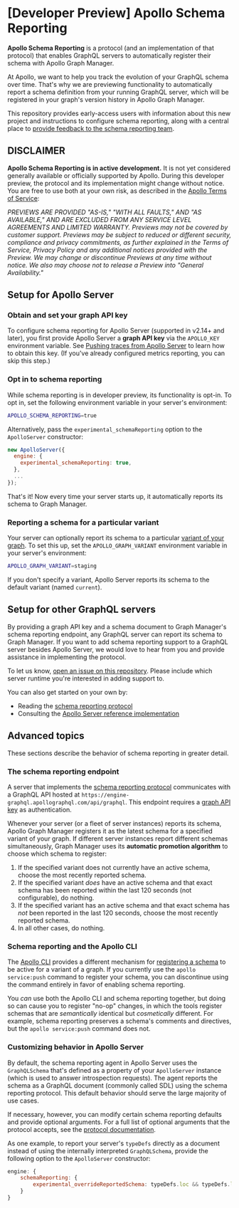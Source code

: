 # [Developer Preview] Apollo Schema Reporting

**Apollo Schema Reporting** is a protocol (and an implementation of that protocol) that enables GraphQL servers to automatically register their schema with Apollo Graph Manager.

At Apollo, we want to help you track the evolution of your GraphQL schema over time. That's why we are previewing functionality to automatically report a schema definition from your running GraphQL server, which will be registered in your graph's version history in Apollo Graph Manager.

This repository provides early-access users with information about this new project and instructions to configure schema reporting, along with a central place to [provide feedback to the schema reporting team](https://github.com/apollographql/apollo-schema-reporting-preview-docs/issues/new).

## DISCLAIMER

**Apollo Schema Reporting is in active development.** It is not yet considered generally available or officially supported by Apollo. During this developer preview, the protocol and its implementation might change without notice. You are free to use both at your own risk, as described in the [Apollo Terms of Service](https://www.apollographql.com/Apollo-Terms-of-Service.pdf):

_PREVIEWS ARE PROVIDED "AS-IS," "WITH ALL FAULTS," AND "AS AVAILABLE," AND ARE EXCLUDED FROM ANY SERVICE LEVEL AGREEMENTS AND LIMITED WARRANTY. Previews may not be covered by customer support. Previews may be subject to reduced or different security, compliance and privacy commitments, as further explained in the Terms of Service, Privacy Policy and any additional notices provided with the Preview. We may change or discontinue Previews at any time without notice. We also may choose not to release a Preview into "General Availability."_

## Setup for Apollo Server

### Obtain and set your graph API key

To configure schema reporting for Apollo Server (supported in v2.14+ and later), you first provide Apollo Server a **graph API key** via the `APOLLO_KEY` environment variable. See [Pushing traces from Apollo Server](https://www.apollographql.com/docs/graph-manager/setup-analytics/#pushing-traces-from-apollo-server) to learn how to obtain this key. (If you've already configured metrics reporting, you can skip this step.)

### Opt in to schema reporting

While schema reporting is in developer preview, its functionality is opt-in. To opt in, set the following environment variable in your server's environment:

```sh
APOLLO_SCHEMA_REPORTING=true
```

Alternatively, pass the `experimental_schemaReporting` option to the `ApolloServer` constructor:

```js
new ApolloServer({
  engine: {
    experimental_schemaReporting: true,
  },
  ...
});
```

That's it! Now every time your server starts up, it automatically reports its schema to Graph Manager.

### Reporting a schema for a particular variant

Your server can optionally report its schema to a particular [variant of your graph](https://www.apollographql.com/docs/graph-manager/schema-registry/#managing-environments-with-variants). To set this up, set the `APOLLO_GRAPH_VARIANT` environment variable in your server's environment:

```sh
APOLLO_GRAPH_VARIANT=staging
```

If you don't specify a variant, Apollo Server reports its schema to the default variant (named `current`).

## Setup for other GraphQL servers

By providing a graph API key and a schema document to Graph Manager's schema reporting endpoint, any GraphQL server can report its schema to Graph Manager. If you want to add schema reporting support to a GraphQL server besides Apollo Server, we would love to hear from you and provide assistance in implementing the protocol.

To let us know, [open an issue on this repository](https://github.com/apollographql/apollo-schema-reporting-preview-docs/issues/new). Please include which server runtime you're interested in adding support to.

You can also get started on your own by:

* Reading the [schema reporting protocol](./schema-reporting-protocol.md)
* Consulting the [Apollo Server reference implementation](https://github.com/apollographql/apollo-server/pull/4084)

## Advanced topics

These sections describe the behavior of schema reporting in greater detail.

### The schema reporting endpoint

A server that implements the [schema reporting protocol](./schema-reporting-protocol.md) communicates with a GraphQL API hosted at `https://engine-graphql.apollographql.com/api/graphql`. This endpoint requires a [graph API key](https://www.apollographql.com/docs/graph-manager/setup-analytics/#pushing-traces-from-apollo-server) as authentication. 

Whenever your server (or a fleet of server instances) reports its schema, Apollo Graph Manager registers it as the latest schema for a specified variant of your graph. If different server instances report different schemas simultaneously, Graph Manager uses its **automatic promotion algorithm** to choose which schema to register:

1. If the specified variant does not currently have an active schema, choose the most recently reported schema.
2. If the specified variant _does_ have an active schema and that exact schema has been reported within the last 120 seconds (not configurable), do nothing.
3. If the specified variant has an active schema and that exact schema has _not_ been reported in the last 120 seconds, choose the most recently reported schema.
4. In all other cases, do nothing.

### Schema reporting and the Apollo CLI

The [Apollo CLI](https://www.apollographql.com/docs/devtools/cli/) provides a different mechanism for [registering a schema](https://www.apollographql.com/docs/graph-manager/schema-registry/#registering-a-schema-manually) to be active for a variant of a graph. If you currently use the `apollo service:push` command to register your schema, you can discontinue using the command entirely in favor of enabling schema reporting.

You _can_ use both the Apollo CLI and schema reporting together, but doing so can cause you to register "no-op" changes, in which the tools register schemas that are _semantically_ identical but _cosmetically_ different. For example, schema reporting preserves a schema's comments and directives, but the `apollo service:push` command does not.

### Customizing behavior in Apollo Server

By default, the schema reporting agent in Apollo Server uses the `GraphQLSchema` that's defined as a property of your `ApolloServer` instance (which is used to answer introspection requests). The agent reports the schema as a GraphQL document (commonly called SDL) using the schema reporting protocol. This default behavior should serve the large majority of use cases.

If necessary, however, you can modify certain schema reporting defaults and provide optional arguments. For a full list of optional arguments that the protocol accepts, see the [protocol documentation](./schema-reporting-protocol.md).

As one example, to report your server's `typeDefs` directly as a document instead of using the internally interpreted `GraphQLSchema`, provide the following option to the `ApolloServer` constructor:

```js
engine: {
	schemaReporting: {
		experimental_overrideReportedSchema: typeDefs.loc && typeDefs.loc.source.body,
	}
}
```
